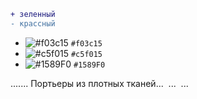 ```diff
+ зеленный 
- крассный 
```
- ![#f03c15](https://placehold.it/15/f03c15/000000?text=+) `#f03c15`
- ![#c5f015](https://placehold.it/15/c5f015/000000?text=+) `#c5f015`
- ![#1589F0](https://placehold.it/15/1589F0/000000?text=+) `#1589F0`




<site>
    <text>.......</text>
    <product id="drapery" background-img="drapery.jpg" title-img="drapery-main.jpg">
        <title>Портьеры, тюль</title>
        <description>Портьеры из плотных тканей...</description>
	<image img="drapery/1.jpg"/>
	...
	<image img="drapery/37.jpg"/>
    </product>
    ...
    <product .../>
</site>
